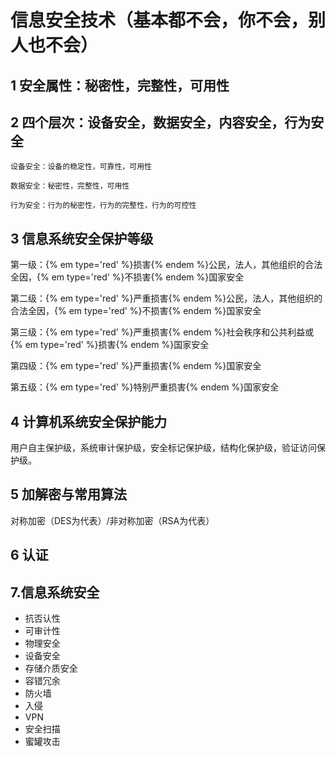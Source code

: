 
# 信息安全技术（基本都不会，你不会，别人也不会）

## 1 安全属性：秘密性，完整性，可用性
## 2 四个层次：设备安全，数据安全，内容安全，行为安全

    设备安全：设备的稳定性，可靠性，可用性

    数据安全：秘密性，完整性，可用性

    行为安全：行为的秘密性，行为的完整性，行为的可控性

## 3 信息系统安全保护等级
   
第一级：{% em type='red' %}损害{% endem %}公民，法人，其他组织的合法全因，{% em type='red' %}不损害{% endem %}国家安全

第二级：{% em type='red' %}严重损害{% endem %}公民，法人，其他组织的合法全因，{% em type='red' %}不损害{% endem %}国家安全

第三级：{% em type='red' %}严重损害{% endem %}社会秩序和公共利益或{% em type='red' %}损害{% endem %}国家安全

第四级：{% em type='red' %}严重损害{% endem %}国家安全

第五级：{% em type='red' %}特别严重损害{% endem %}国家安全

## 4 计算机系统安全保护能力

用户自主保护级，系统审计保护级，安全标记保护级，结构化保护级，验证访问保护级。

## 5 加解密与常用算法

对称加密（DES为代表）/非对称加密（RSA为代表）

## 6 认证

## 7.信息系统安全

* 抗否认性
* 可审计性
* 物理安全
* 设备安全
* 存储介质安全
* 容错冗余
* 防火墙
* 入侵
* VPN
* 安全扫描
* 蜜罐攻击
